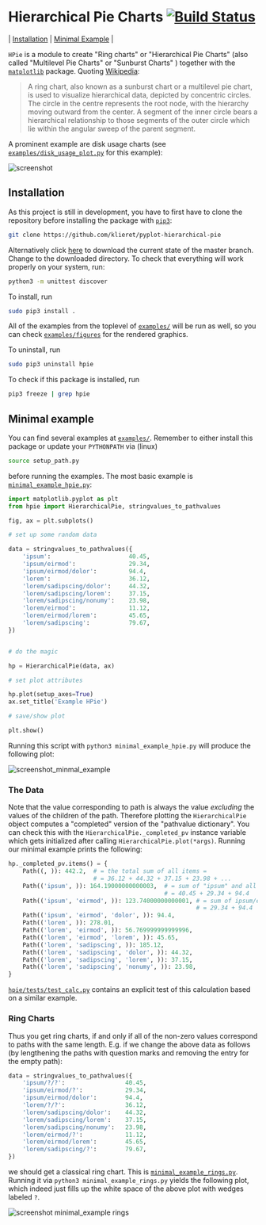 # Hierarchical Pie Charts  [![Build Status](https://travis-ci.org/klieret/pyplot-hierarchical-pie.svg?branch=master)](https://travis-ci.org/klieret/pyplot-hierarchical-pie)

| [Installation](#installation) | [Minimal Example](#minimal-example) | 

```HPie``` is a module to create "Ring charts" or "Hierarchical Pie Charts" (also called "Multilevel Pie Charts" or "Sunburst Charts" ) together with the [```matplotlib```](http://matplotlib.org/) package. 
Quoting [Wikipedia](https://en.wikipedia.org/wiki/Pie_chart#Ring_chart_.2F_Sunburst_chart_.2F_Multilevel_pie_chart):


> A ring chart, also known as a sunburst chart or a multilevel pie chart, is used to visualize hierarchical data, depicted by concentric circles. The circle in the centre represents the root node, with the hierarchy moving outward from the center. A segment of the inner circle bears a hierarchical relationship to those segments of the outer circle which lie within the angular sweep of the parent segment.

A prominent example are disk usage charts (see [```examples/disk_usage_plot.py```](examples/disk_usage_plot.py) for this example):

![screenshot](https://cloud.githubusercontent.com/assets/13602468/20408444/c8cb6a56-ad15-11e6-8f5c-1abef69dc551.png)



## Installation

As this project is still in development, you have to first have to clone the repository before installing the package with [```pip3```](https://pip.pypa.io/en/stable/):

```sh
git clone https://github.com/klieret/pyplot-hierarchical-pie
```

Alternatively click [here](https://github.com/klieret/pyplot-hierarchical-pie/archive/master.zip) to download the current state of the master branch. Change to the downloaded directory. To check that everything will work properly on your system, run:

```sh
python3 -m unittest discover
```

To install, run

```sh
sudo pip3 install .
```

All of the examples from the toplevel of [```examples/```](examples/) will be run as well, so you can check [```examples/figures```](examples/figures) for the rendered graphics.

To uninstall, run

```sh
sudo pip3 uninstall hpie
```

To check if this package is installed, run

```sh
pip3 freeze | grep hpie
```


## Minimal example

You can find several examples at [```examples/```](examples/). Remember to either install this package or update your ```PYTHONPATH``` via (linux)

```sh
source setup_path.py
```

before running the examples. The most basic example is [```minimal_example_hpie.py```](examples/minimal_example_hpie.py):

```python
import matplotlib.pyplot as plt
from hpie import HierarchicalPie, stringvalues_to_pathvalues

fig, ax = plt.subplots()

# set up some random data

data = stringvalues_to_pathvalues({
    'ipsum':                      40.45,
    'ipsum/eirmod':               29.34,
    'ipsum/eirmod/dolor':         94.4,
    'lorem':                      36.12,
    'lorem/sadipscing/dolor':     44.32,
    'lorem/sadipscing/lorem':     37.15,
    'lorem/sadipscing/nonumy':    23.98,
    'lorem/eirmod':               11.12,
    'lorem/eirmod/lorem':         45.65,
    'lorem/sadipscing':           79.67,
})


# do the magic

hp = HierarchicalPie(data, ax)

# set plot attributes

hp.plot(setup_axes=True)
ax.set_title('Example HPie')

# save/show plot

plt.show()

```

Running this script with ```python3 minimal_example_hpie.py``` will produce the following plot:

![screenshot_minmal_example](https://cloud.githubusercontent.com/assets/13602468/20408443/c8c8c1d4-ad15-11e6-86a6-868dc98e91d0.png)

### The Data 

Note that the value corresponding to path is always the value *excluding* the values of the children of the path. Therefore plotting the ```HierarchicalPie``` object computes a "completed" version of the "pathvalue dictionary". You can check this with the ```HierarchicalPie._completed_pv``` instance variable which gets initialized after calling ```HierarchicalPie.plot(*args)```. Running our minimal example prints the following:

```python
hp._completed_pv.items() = {
	Path((, )): 442.2,  # = the total sum of all items = 
	                    # = 36.12 + 44.32 + 37.15 + 23.98 + ...
	Path(('ipsum', )): 164.19000000000003,  # = sum of "ipsum" and all of its children = 
	                                        # = 40.45 + 29.34 + 94.4
	Path(('ipsum', 'eirmod', )): 123.74000000000001, # = sum of ipsum/eirmod and all of its children =
	                                                 # = 29.34 + 94.4
	Path(('ipsum', 'eirmod', 'dolor', )): 94.4,
	Path(('lorem', )): 278.01,
	Path(('lorem', 'eirmod', )): 56.769999999999996,
	Path(('lorem', 'eirmod', 'lorem', )): 45.65,
	Path(('lorem', 'sadipscing', )): 185.12,
	Path(('lorem', 'sadipscing', 'dolor', )): 44.32,
	Path(('lorem', 'sadipscing', 'lorem', )): 37.15,
	Path(('lorem', 'sadipscing', 'nonumy', )): 23.98,
}

```

[```hpie/tests/test_calc.py```](hpie/tests/test_calc.py) contains an explicit test of this calculation based on a similar example.

### Ring Charts

Thus you get ring charts, if and only if all of the non-zero values correspond to paths with the same length. E.g. if we change the above data as follows (by lengthening the paths with question marks and removing the entry for the empty path):

```python
data = stringvalues_to_pathvalues({
    'ipsum/?/?':                 40.45,
    'ipsum/eirmod/?':            29.34,
    'ipsum/eirmod/dolor':        94.4,
    'lorem/?/?':                 36.12,
    'lorem/sadipscing/dolor':    44.32,
    'lorem/sadipscing/lorem':    37.15,
    'lorem/sadipscing/nonumy':   23.98,
    'lorem/eirmod/?':            11.12,
    'lorem/eirmod/lorem':        45.65,
    'lorem/sadipscing/?':        79.67,
})
```

we should get a classical ring chart. This is [```minimal_example_rings.py```](examples/minimal_example_rings.py). Running it via ```python3 minimal_example_rings.py``` yields the following plot, which indeed just fills up the white space of the above plot with wedges labeled ```?```.

![screenshot minimal_example rings](https://cloud.githubusercontent.com/assets/13602468/20408445/c8cdf4ec-ad15-11e6-9a10-2758c3469f9d.png)
